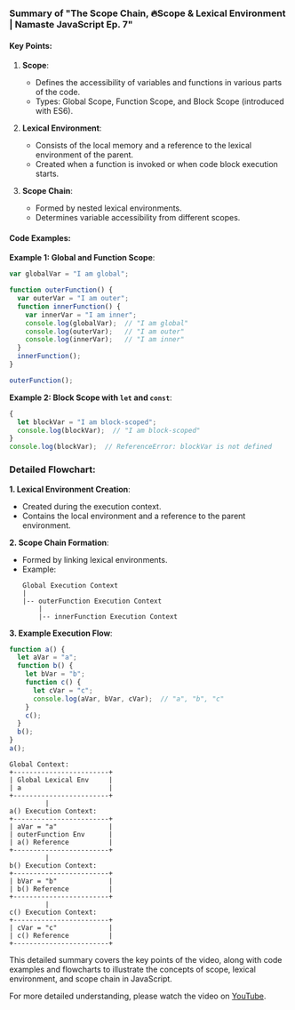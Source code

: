 ### Summary of "The Scope Chain, 🔥Scope & Lexical Environment | Namaste JavaScript Ep. 7"

#### Key Points:

1. **Scope**:
   - Defines the accessibility of variables and functions in various parts of the code.
   - Types: Global Scope, Function Scope, and Block Scope (introduced with ES6).

2. **Lexical Environment**:
   - Consists of the local memory and a reference to the lexical environment of the parent.
   - Created when a function is invoked or when code block execution starts.

3. **Scope Chain**:
   - Formed by nested lexical environments.
   - Determines variable accessibility from different scopes.

#### Code Examples:

**Example 1: Global and Function Scope**:
```javascript
var globalVar = "I am global";

function outerFunction() {
  var outerVar = "I am outer";
  function innerFunction() {
    var innerVar = "I am inner";
    console.log(globalVar);  // "I am global"
    console.log(outerVar);   // "I am outer"
    console.log(innerVar);   // "I am inner"
  }
  innerFunction();
}

outerFunction();
```

**Example 2: Block Scope with `let` and `const`**:
```javascript
{
  let blockVar = "I am block-scoped";
  console.log(blockVar);  // "I am block-scoped"
}
console.log(blockVar);  // ReferenceError: blockVar is not defined
```

### Detailed Flowchart:

**1. Lexical Environment Creation**:
   - Created during the execution context.
   - Contains the local environment and a reference to the parent environment.

**2. Scope Chain Formation**:
   - Formed by linking lexical environments.
   - Example:
     ```plaintext
     Global Execution Context
     |
     |-- outerFunction Execution Context
         |
         |-- innerFunction Execution Context
     ```

**3. Example Execution Flow**:
```javascript
function a() {
  let aVar = "a";
  function b() {
    let bVar = "b";
    function c() {
      let cVar = "c";
      console.log(aVar, bVar, cVar);  // "a", "b", "c"
    }
    c();
  }
  b();
}
a();
```
```plaintext
Global Context:
+------------------------+
| Global Lexical Env     |
| a                      |
+------------------------+
         |
a() Execution Context:
+------------------------+
| aVar = "a"             |
| outerFunction Env      |
| a() Reference          |
+------------------------+
         |
b() Execution Context:
+------------------------+
| bVar = "b"             |
| b() Reference          |
+------------------------+
         |
c() Execution Context:
+------------------------+
| cVar = "c"             |
| c() Reference          |
+------------------------+
```

This detailed summary covers the key points of the video, along with code examples and flowcharts to illustrate the concepts of scope, lexical environment, and scope chain in JavaScript.

For more detailed understanding, please watch the video on [YouTube](https://www.youtube.com/watch?v=uH-tVP8MUs8).